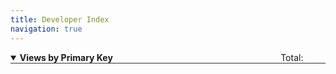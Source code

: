 ```yaml
---
title: Developer Index
navigation: true
---
```





<details style='margin-left: 2em' open>
<summary style="margin-left:-2em;border-bottom:solid 1px #333;">
<div style="display:inline-flex;width:90%;justify-content:space-between">
<b>Views by Primary Key</b>
<span class="summary">Total: </span>
</div></summary>

</details>
